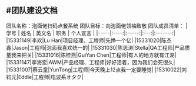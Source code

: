 #团队建设文档
---
团队名称：泡面佬扫码点餐系统
团队目标：向泡面佬领袖致敬
团队成员清单：
| 学号 | 姓名 | 英文名 | 职务 | 个人宣言 |
|-----|:----:|:-----:|:---:|:-------:|
|15331149|李欢|Lu Han|项目经理、工程师|先挣一个亿|
|15331020|陈杰鑫|Jason|工程师|泡面我喜欢统一的|
|15331030|陈思涛|Stella|QA工程师|产品质量我来把关|
|15331016|陈桂燕|GuiYan Chen|工程师|有人的地方就有江湖|
|15331147|李海宏|AWM|产品经理、工程师|好好活着，因为我们会死很久|
|15331007|蔡云童|YunTong|工程师|今天晚上12点我一定要睡觉|
|15310022|刘钧元|Eddie|工程师|电波系オタク|